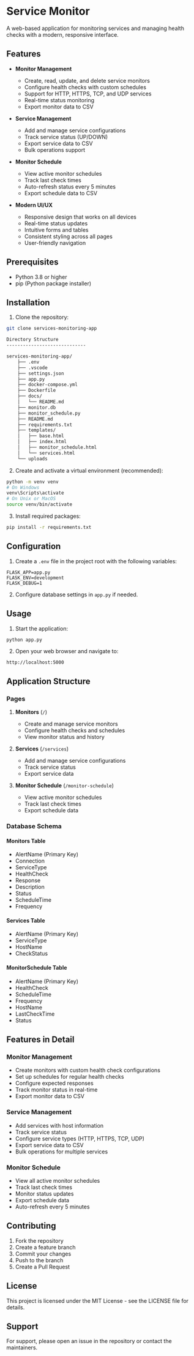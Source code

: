 # Service Monitor

A web-based application for monitoring services and managing health checks with a modern, responsive interface.

## Features

- **Monitor Management**
  - Create, read, update, and delete service monitors
  - Configure health checks with custom schedules
  - Support for HTTP, HTTPS, TCP, and UDP services
  - Real-time status monitoring
  - Export monitor data to CSV

- **Service Management**
  - Add and manage service configurations
  - Track service status (UP/DOWN)
  - Export service data to CSV
  - Bulk operations support

- **Monitor Schedule**
  - View active monitor schedules
  - Track last check times
  - Auto-refresh status every 5 minutes
  - Export schedule data to CSV

- **Modern UI/UX**
  - Responsive design that works on all devices
  - Real-time status updates
  - Intuitive forms and tables
  - Consistent styling across all pages
  - User-friendly navigation

## Prerequisites

- Python 3.8 or higher
- pip (Python package installer)

## Installation

1. Clone the repository:
```bash
git clone services-monitoring-app

Directory Structure
-----------------------------

services-monitoring-app/
    ├── .env
    ├── .vscode
    ├── settings.json
    ├── app.py
    ├── docker-compose.yml
    ├── Dockerfile
    ├── docs/
    │   └── README.md
    ├── monitor.db
    ├── monitor_schedule.py
    ├── README.md
    ├── requirements.txt
    ├── templates/
    │   ├── base.html
    │   ├── index.html
    │   ├── monitor_schedule.html
    │   └── services.html
    └── uploads
```

2. Create and activate a virtual environment (recommended):
```bash
python -m venv venv
# On Windows
venv\Scripts\activate
# On Unix or MacOS
source venv/bin/activate
```

3. Install required packages:
```bash
pip install -r requirements.txt
```

## Configuration

1. Create a `.env` file in the project root with the following variables:
```env
FLASK_APP=app.py
FLASK_ENV=development
FLASK_DEBUG=1
```

2. Configure database settings in `app.py` if needed.

## Usage

1. Start the application:
```bash
python app.py
```

2. Open your web browser and navigate to:
```
http://localhost:5000
```

## Application Structure

### Pages

1. **Monitors** (`/`)
   - Create and manage service monitors
   - Configure health checks and schedules
   - View monitor status and history

2. **Services** (`/services`)
   - Add and manage service configurations
   - Track service status
   - Export service data

3. **Monitor Schedule** (`/monitor-schedule`)
   - View active monitor schedules
   - Track last check times
   - Export schedule data

### Database Schema

#### Monitors Table
- AlertName (Primary Key)
- Connection
- ServiceType
- HealthCheck
- Response
- Description
- Status
- ScheduleTime
- Frequency

#### Services Table
- AlertName (Primary Key)
- ServiceType
- HostName
- CheckStatus

#### MonitorSchedule Table
- AlertName (Primary Key)
- HealthCheck
- ScheduleTime
- Frequency
- HostName
- LastCheckTime
- Status

## Features in Detail

### Monitor Management
- Create monitors with custom health check configurations
- Set up schedules for regular health checks
- Configure expected responses
- Track monitor status in real-time
- Export monitor data to CSV

### Service Management
- Add services with host information
- Track service status
- Configure service types (HTTP, HTTPS, TCP, UDP)
- Export service data to CSV
- Bulk operations for multiple services

### Monitor Schedule
- View all active monitor schedules
- Track last check times
- Monitor status updates
- Export schedule data
- Auto-refresh every 5 minutes

## Contributing

1. Fork the repository
2. Create a feature branch
3. Commit your changes
4. Push to the branch
5. Create a Pull Request

## License

This project is licensed under the MIT License - see the LICENSE file for details.

## Support

For support, please open an issue in the repository or contact the maintainers.

